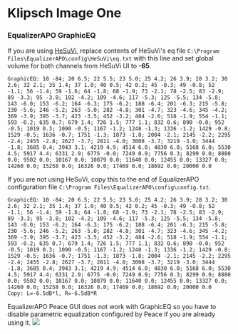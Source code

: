 # Klipsch Image One
### EqualizerAPO GraphicEQ
If you are using [HeSuVi](https://sourceforge.net/projects/hesuvi/), replace contents of HeSuVi's eq file `C:\Program Files\EqualizerAPO\config\HeSuVi\eq.txt` with this line and set global volume for both channels from HeSuVi UI to **-65**.
```
GraphicEQ: 10 -84; 20 6.5; 22 5.5; 23 5.0; 25 4.2; 26 3.9; 28 3.2; 30 2.6; 32 2.1; 35 1.4; 37 1.0; 40 0.5; 42 0.2; 45 -0.3; 49 -0.8; 52 -1.1; 56 -1.4; 59 -1.6; 64 -1.8; 68 -1.9; 73 -2.1; 78 -2.5; 83 -2.9; 89 -3.3; 95 -3.8; 102 -4.2; 109 -4.6; 117 -5.3; 125 -5.5; 134 -5.8; 143 -6.0; 153 -6.2; 164 -6.3; 175 -6.2; 188 -6.4; 201 -6.3; 215 -5.8; 230 -5.6; 246 -5.2; 263 -5.0; 282 -4.8; 301 -4.7; 323 -4.6; 345 -4.2; 369 -3.9; 395 -3.7; 423 -3.5; 452 -3.2; 484 -2.6; 518 -1.9; 554 -1.1; 593 -0.2; 635 0.7; 679 1.4; 726 1.5; 777 1.1; 832 0.6; 890 -0.0; 952 -0.5; 1019 0.3; 1090 -0.5; 1167 -1.2; 1248 -1.3; 1336 -1.2; 1429 -0.8; 1529 -0.5; 1636 -0.7; 1751 -1.3; 1873 -1.8; 2004 -2.1; 2145 -2.2; 2295 -2.4; 2455 -2.8; 2627 -3.7; 2811 -4.0; 3008 -3.7; 3219 -3.0; 3444 -1.8; 3685 0.4; 3943 3.1; 4219 4.9; 4514 6.0; 4830 6.0; 5168 6.0; 5530 4.5; 5917 4.4; 6331 2.9; 6775 -0.0; 7249 0.9; 7756 0.3; 8299 0.0; 8880 0.0; 9502 0.0; 10167 0.0; 10879 0.0; 11640 0.0; 12455 0.0; 13327 0.0; 14260 0.0; 15258 0.0; 16326 0.0; 17469 0.0; 18692 0.0; 20000 0.0
```
If you are not using HeSuVi, copy this to the end of EqualizerAPO configuration file `C:\Program Files\EqualizerAPO\config\config.txt`.
```
GraphicEQ: 10 -84; 20 6.5; 22 5.5; 23 5.0; 25 4.2; 26 3.9; 28 3.2; 30 2.6; 32 2.1; 35 1.4; 37 1.0; 40 0.5; 42 0.2; 45 -0.3; 49 -0.8; 52 -1.1; 56 -1.4; 59 -1.6; 64 -1.8; 68 -1.9; 73 -2.1; 78 -2.5; 83 -2.9; 89 -3.3; 95 -3.8; 102 -4.2; 109 -4.6; 117 -5.3; 125 -5.5; 134 -5.8; 143 -6.0; 153 -6.2; 164 -6.3; 175 -6.2; 188 -6.4; 201 -6.3; 215 -5.8; 230 -5.6; 246 -5.2; 263 -5.0; 282 -4.8; 301 -4.7; 323 -4.6; 345 -4.2; 369 -3.9; 395 -3.7; 423 -3.5; 452 -3.2; 484 -2.6; 518 -1.9; 554 -1.1; 593 -0.2; 635 0.7; 679 1.4; 726 1.5; 777 1.1; 832 0.6; 890 -0.0; 952 -0.5; 1019 0.3; 1090 -0.5; 1167 -1.2; 1248 -1.3; 1336 -1.2; 1429 -0.8; 1529 -0.5; 1636 -0.7; 1751 -1.3; 1873 -1.8; 2004 -2.1; 2145 -2.2; 2295 -2.4; 2455 -2.8; 2627 -3.7; 2811 -4.0; 3008 -3.7; 3219 -3.0; 3444 -1.8; 3685 0.4; 3943 3.1; 4219 4.9; 4514 6.0; 4830 6.0; 5168 6.0; 5530 4.5; 5917 4.4; 6331 2.9; 6775 -0.0; 7249 0.9; 7756 0.3; 8299 0.0; 8880 0.0; 9502 0.0; 10167 0.0; 10879 0.0; 11640 0.0; 12455 0.0; 13327 0.0; 14260 0.0; 15258 0.0; 16326 0.0; 17469 0.0; 18692 0.0; 20000 0.0
Copy: L=-6.5dB*l, R=-6.5dB*R
```
EqualizerAPO Peace GUI does not work with GraphicEQ so you have to disable parametric equalization configured by Peace if you are already using it.
![](https://raw.githubusercontent.com/jaakkopasanen/AutoEq/master/results/Headphone.com/headphoncecom/onear/Klipsch%20Image%20One/Klipsch%20Image%20One.png)
